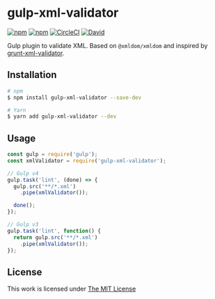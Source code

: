# gulp-xml-validator

[![npm](https://flat.badgen.net/npm/license/gulp-xml-validator)](https://www.npmjs.org/package/gulp-xml-validator)
[![npm](https://flat.badgen.net/npm/v/gulp-xml-validator)](https://www.npmjs.org/package/gulp-xml-validator)
[![CircleCI](https://flat.badgen.net/circleci/github/idleberg/gulp-xml-validator)](https://circleci.com/gh/idleberg/gulp-xml-validator)
[![David](https://flat.badgen.net/david/dep/idleberg/gulp-xml-validator)](https://david-dm.org/idleberg/gulp-xml-validator)

Gulp plugin to validate XML. Based on `@xmldom/xmldom` and inspired by [grunt-xml-validator](https://github.com/kajyr/grunt-xml-validator).

## Installation

```sh
# npm
$ npm install gulp-xml-validator --save-dev

# Yarn
$ yarn add gulp-xml-validator --dev
```

## Usage

```js
const gulp = require('gulp');
const xmlValidator = require('gulp-xml-validator');

// Gulp v4
gulp.task('lint', (done) => {
  gulp.src('**/*.xml')
    .pipe(xmlValidator());

  done();
});

// Gulp v3
gulp.task('lint', function() {
  return gulp.src('**/*.xml')
    .pipe(xmlValidator());
});
```

## License

This work is licensed under [The MIT License](https://opensource.org/licenses/MIT)
